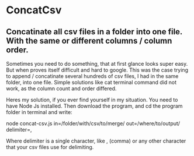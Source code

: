 # ConcatCsv
## Concatinate all csv files in a folder into one file. With the same or different columns / column order.

Sometimes you need to do something, that at first glance looks super easy. But when proves itself difficult and hard to google. This was the case trying to append / concatinate several hundreds of csv files, I had in the same folder, into one file. Simple solutions like cat terminal command did not work, as the column count and order differed.

Heres my solution, if you ever find yourself in my situation. You need to have Node Js installed. Then download the program, and cd the program folder in terminal and write:

node concat-csv.js in=/folder/with/csv/to/merge/ out=/where/to/output/ delimiter=,

Where delimiter is a single character, like , (comma) or any other character that your csv files use for delimiting.